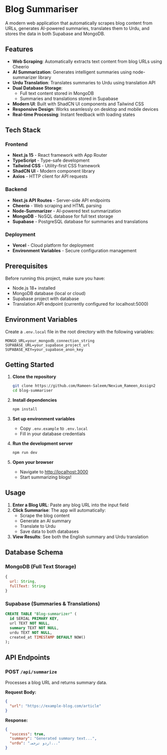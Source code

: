 # Blog Summariser

A modern web application that automatically scrapes blog content from URLs, generates AI-powered summaries, translates them to Urdu, and stores the data in both Supabase and MongoDB.

## Features

- **Web Scraping**: Automatically extracts text content from blog URLs using Cheerio
- **AI Summarization**: Generates intelligent summaries using node-summarizer library
- **Urdu Translation**: Translates summaries to Urdu using translation API
- **Dual Database Storage**: 
  - Full text content stored in MongoDB
  - Summaries and translations stored in Supabase
- **Modern UI**: Built with ShadCN UI components and Tailwind CSS
- **Responsive Design**: Works seamlessly on desktop and mobile devices
- **Real-time Processing**: Instant feedback with loading states

## Tech Stack

### Frontend
- **Next.js 15** - React framework with App Router
- **TypeScript** - Type-safe development
- **Tailwind CSS** - Utility-first CSS framework
- **ShadCN UI** - Modern component library
- **Axios** - HTTP client for API requests

### Backend
- **Next.js API Routes** - Server-side API endpoints
- **Cheerio** - Web scraping and HTML parsing
- **Node-Summarizer** - AI-powered text summarization
- **MongoDB** - NoSQL database for full text storage
- **Supabase** - PostgreSQL database for summaries and translations

### Deployment
- **Vercel** - Cloud platform for deployment
- **Environment Variables** - Secure configuration management

## Prerequisites

Before running this project, make sure you have:

- Node.js 18+ installed
- MongoDB database (local or cloud)
- Supabase project with database
- Translation API endpoint (currently configured for localhost:5000)

## Environment Variables

Create a `.env.local` file in the root directory with the following variables:

```env
MONGO_URL=your_mongodb_connection_string
SUPABASE_URL=your_supabase_project_url
SUPABASE_KEY=your_supabase_anon_key
```

## Getting Started

1. **Clone the repository**
   ```bash
   git clone https://github.com/Rameen-Saleem/Nexium_Rameen_Assign2
   cd blog-summariser
   ```

2. **Install dependencies**
   ```bash
   npm install
   ```

3. **Set up environment variables**
   - Copy `.env.example` to `.env.local`
   - Fill in your database credentials

4. **Run the development server**
   ```bash
   npm run dev
   ```

5. **Open your browser**
   - Navigate to [http://localhost:3000](http://localhost:3000)
   - Start summarizing blogs!

## Usage

1. **Enter a Blog URL**: Paste any blog URL into the input field
2. **Click Summarise**: The app will automatically:
   - Scrape the blog content
   - Generate an AI summary
   - Translate to Urdu
   - Save data to both databases
3. **View Results**: See both the English summary and Urdu translation

## Database Schema

### MongoDB (Full Text Storage)
```javascript
{
  url: String,
  fullText: String
}
```

### Supabase (Summaries & Translations)
```sql
CREATE TABLE "Blog-summarizer" (
  id SERIAL PRIMARY KEY,
  url TEXT NOT NULL,
  summary TEXT NOT NULL,
  urdu TEXT NOT NULL,
  created_at TIMESTAMP DEFAULT NOW()
);
```

## API Endpoints

### POST `/api/summarize`
Processes a blog URL and returns summary data.

**Request Body:**
```json
{
  "url": "https://example-blog.com/article"
}
```

**Response:**
```json
{
  "success": true,
  "summary": "Generated summary text...",
  "urdu": "اردو ترجمہ..."
}
```


